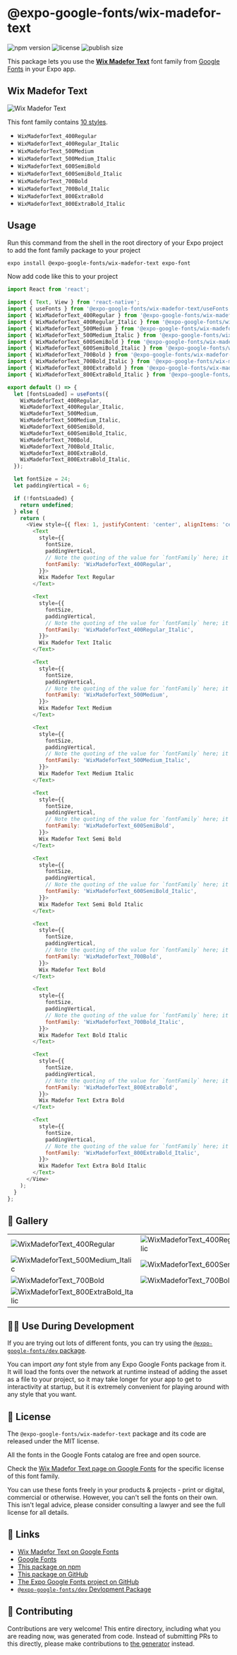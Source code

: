 # @expo-google-fonts/wix-madefor-text

![npm version](https://flat.badgen.net/npm/v/@expo-google-fonts/wix-madefor-text)
![license](https://flat.badgen.net/github/license/expo/google-fonts)
![publish size](https://flat.badgen.net/packagephobia/install/@expo-google-fonts/wix-madefor-text)

This package lets you use the [**Wix Madefor Text**](https://fonts.google.com/specimen/Wix+Madefor+Text) font family from [Google Fonts](https://fonts.google.com/) in your Expo app.

## Wix Madefor Text

![Wix Madefor Text](./font-family.png)

This font family contains [10 styles](#-gallery).

- `WixMadeforText_400Regular`
- `WixMadeforText_400Regular_Italic`
- `WixMadeforText_500Medium`
- `WixMadeforText_500Medium_Italic`
- `WixMadeforText_600SemiBold`
- `WixMadeforText_600SemiBold_Italic`
- `WixMadeforText_700Bold`
- `WixMadeforText_700Bold_Italic`
- `WixMadeforText_800ExtraBold`
- `WixMadeforText_800ExtraBold_Italic`

## Usage

Run this command from the shell in the root directory of your Expo project to add the font family package to your project
```sh
expo install @expo-google-fonts/wix-madefor-text expo-font
```

Now add code like this to your project
```js
import React from 'react';

import { Text, View } from 'react-native';
import { useFonts } from '@expo-google-fonts/wix-madefor-text/useFonts';
import { WixMadeforText_400Regular } from '@expo-google-fonts/wix-madefor-text/400Regular';
import { WixMadeforText_400Regular_Italic } from '@expo-google-fonts/wix-madefor-text/400Regular_Italic';
import { WixMadeforText_500Medium } from '@expo-google-fonts/wix-madefor-text/500Medium';
import { WixMadeforText_500Medium_Italic } from '@expo-google-fonts/wix-madefor-text/500Medium_Italic';
import { WixMadeforText_600SemiBold } from '@expo-google-fonts/wix-madefor-text/600SemiBold';
import { WixMadeforText_600SemiBold_Italic } from '@expo-google-fonts/wix-madefor-text/600SemiBold_Italic';
import { WixMadeforText_700Bold } from '@expo-google-fonts/wix-madefor-text/700Bold';
import { WixMadeforText_700Bold_Italic } from '@expo-google-fonts/wix-madefor-text/700Bold_Italic';
import { WixMadeforText_800ExtraBold } from '@expo-google-fonts/wix-madefor-text/800ExtraBold';
import { WixMadeforText_800ExtraBold_Italic } from '@expo-google-fonts/wix-madefor-text/800ExtraBold_Italic';

export default () => {
  let [fontsLoaded] = useFonts({
    WixMadeforText_400Regular,
    WixMadeforText_400Regular_Italic,
    WixMadeforText_500Medium,
    WixMadeforText_500Medium_Italic,
    WixMadeforText_600SemiBold,
    WixMadeforText_600SemiBold_Italic,
    WixMadeforText_700Bold,
    WixMadeforText_700Bold_Italic,
    WixMadeforText_800ExtraBold,
    WixMadeforText_800ExtraBold_Italic,
  });

  let fontSize = 24;
  let paddingVertical = 6;

  if (!fontsLoaded) {
    return undefined;
  } else {
    return (
      <View style={{ flex: 1, justifyContent: 'center', alignItems: 'center' }}>
        <Text
          style={{
            fontSize,
            paddingVertical,
            // Note the quoting of the value for `fontFamily` here; it expects a string!
            fontFamily: 'WixMadeforText_400Regular',
          }}>
          Wix Madefor Text Regular
        </Text>

        <Text
          style={{
            fontSize,
            paddingVertical,
            // Note the quoting of the value for `fontFamily` here; it expects a string!
            fontFamily: 'WixMadeforText_400Regular_Italic',
          }}>
          Wix Madefor Text Italic
        </Text>

        <Text
          style={{
            fontSize,
            paddingVertical,
            // Note the quoting of the value for `fontFamily` here; it expects a string!
            fontFamily: 'WixMadeforText_500Medium',
          }}>
          Wix Madefor Text Medium
        </Text>

        <Text
          style={{
            fontSize,
            paddingVertical,
            // Note the quoting of the value for `fontFamily` here; it expects a string!
            fontFamily: 'WixMadeforText_500Medium_Italic',
          }}>
          Wix Madefor Text Medium Italic
        </Text>

        <Text
          style={{
            fontSize,
            paddingVertical,
            // Note the quoting of the value for `fontFamily` here; it expects a string!
            fontFamily: 'WixMadeforText_600SemiBold',
          }}>
          Wix Madefor Text Semi Bold
        </Text>

        <Text
          style={{
            fontSize,
            paddingVertical,
            // Note the quoting of the value for `fontFamily` here; it expects a string!
            fontFamily: 'WixMadeforText_600SemiBold_Italic',
          }}>
          Wix Madefor Text Semi Bold Italic
        </Text>

        <Text
          style={{
            fontSize,
            paddingVertical,
            // Note the quoting of the value for `fontFamily` here; it expects a string!
            fontFamily: 'WixMadeforText_700Bold',
          }}>
          Wix Madefor Text Bold
        </Text>

        <Text
          style={{
            fontSize,
            paddingVertical,
            // Note the quoting of the value for `fontFamily` here; it expects a string!
            fontFamily: 'WixMadeforText_700Bold_Italic',
          }}>
          Wix Madefor Text Bold Italic
        </Text>

        <Text
          style={{
            fontSize,
            paddingVertical,
            // Note the quoting of the value for `fontFamily` here; it expects a string!
            fontFamily: 'WixMadeforText_800ExtraBold',
          }}>
          Wix Madefor Text Extra Bold
        </Text>

        <Text
          style={{
            fontSize,
            paddingVertical,
            // Note the quoting of the value for `fontFamily` here; it expects a string!
            fontFamily: 'WixMadeforText_800ExtraBold_Italic',
          }}>
          Wix Madefor Text Extra Bold Italic
        </Text>
      </View>
    );
  }
};

```

## 🔡 Gallery


||||
|-|-|-|
|![WixMadeforText_400Regular](.//400Regular/WixMadeforText_400Regular.ttf.png)|![WixMadeforText_400Regular_Italic](.//400Regular_Italic/WixMadeforText_400Regular_Italic.ttf.png)|![WixMadeforText_500Medium](.//500Medium/WixMadeforText_500Medium.ttf.png)||
|![WixMadeforText_500Medium_Italic](.//500Medium_Italic/WixMadeforText_500Medium_Italic.ttf.png)|![WixMadeforText_600SemiBold](.//600SemiBold/WixMadeforText_600SemiBold.ttf.png)|![WixMadeforText_600SemiBold_Italic](.//600SemiBold_Italic/WixMadeforText_600SemiBold_Italic.ttf.png)||
|![WixMadeforText_700Bold](.//700Bold/WixMadeforText_700Bold.ttf.png)|![WixMadeforText_700Bold_Italic](.//700Bold_Italic/WixMadeforText_700Bold_Italic.ttf.png)|![WixMadeforText_800ExtraBold](.//800ExtraBold/WixMadeforText_800ExtraBold.ttf.png)||
|![WixMadeforText_800ExtraBold_Italic](.//800ExtraBold_Italic/WixMadeforText_800ExtraBold_Italic.ttf.png)||||


## 👩‍💻 Use During Development

If you are trying out lots of different fonts, you can try using the [`@expo-google-fonts/dev` package](https://github.com/freeboub/google-fonts/tree/master/font-packages/dev#readme).

You can import *any* font style from any Expo Google Fonts package from it. It will load the fonts
over the network at runtime instead of adding the asset as a file to your project, so it may take longer
for your app to get to interactivity at startup, but it is extremely convenient
for playing around with any style that you want.

## 📖 License

The `@expo-google-fonts/wix-madefor-text` package and its code are released under the MIT license.

All the fonts in the Google Fonts catalog are free and open source.

Check the [Wix Madefor Text page on Google Fonts](https://fonts.google.com/specimen/Wix+Madefor+Text) for the specific license of this font family.

You can use these fonts freely in your products & projects - print or digital, commercial or otherwise. However, you can't sell the fonts on their own. This isn't legal advice, please consider consulting a lawyer and see the full license for all details.

## 🔗 Links

- [Wix Madefor Text on Google Fonts](https://fonts.google.com/specimen/Wix+Madefor+Text)
- [Google Fonts](https://fonts.google.com/)
- [This package on npm](https://www.npmjs.com/package/@expo-google-fonts/wix-madefor-text)
- [This package on GitHub](https://github.com/freeboub/google-fonts/tree/master/font-packages/wix-madefor-text)
- [The Expo Google Fonts project on GitHub](https://github.com/freeboub/google-fonts)
- [`@expo-google-fonts/dev` Devlopment Package](https://github.com/freeboub/google-fonts/tree/master/font-packages/dev)

## 🤝 Contributing

Contributions are very welcome! This entire directory, including what you are reading now, was generated from code. Instead of submitting PRs to this directly, please make contributions to [the generator](https://github.com/freeboub/google-fonts/tree/master/packages/generator) instead.
